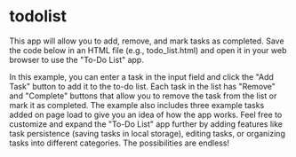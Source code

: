 # todolist

This app will allow you to add, remove, and mark tasks as completed.
Save the code below in an HTML file (e.g., todo_list.html) and open it in your web browser to use the "To-Do List" app.

In this example, you can enter a task in the input field and click the "Add Task" button to add it to the to-do list. Each task in the list has "Remove" and "Complete" buttons that allow you to remove the task from the list or mark it as completed.
The example also includes three example tasks added on page load to give you an idea of how the app works.
Feel free to customize and expand the "To-Do List" app further by adding features like task persistence (saving tasks in local storage), editing tasks, or organizing tasks into different categories. The possibilities are endless!

